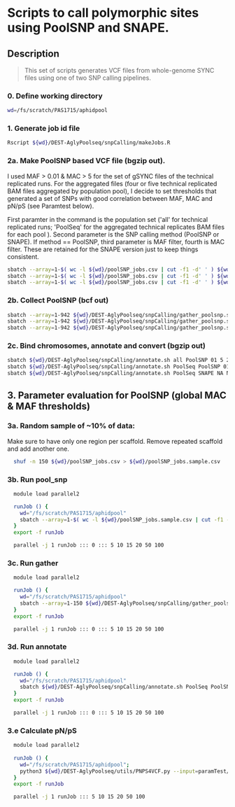 # Scripts to call polymorphic sites using PoolSNP and SNAPE.

## Description
> This set of scripts generates VCF files from whole-genome SYNC files using one of two SNP calling pipelines.

### 0. Define working directory
```bash
wd=/fs/scratch/PAS1715/aphidpool
```

### 1. Generate job id file
```bash
Rscript ${wd}/DEST-AglyPoolseq/snpCalling/makeJobs.R
```

### 2a. Make PoolSNP based VCF file (bgzip out). 
I used MAF > 0.01 & MAC > 5 for the set of gSYNC files of the technical replicated runs.
For the aggregated files (four or five technical replicated BAM files aggregated by population pool),  I decide to set thresholds that generated a set of SNPs with good correlation between MAF, MAC and pN/pS (see Paramtest below). 

First paramter in the command is the population set ('all' for technical replicated runs; 'PoolSeq' for the aggregated technical replicates BAM files for each pool ). 
Second parameter is the SNP calling method (PoolSNP or SNAPE). If method == PoolSNP, third parameter is MAF filter, fourth is MAC filter. These are retained for the SNAPE version just to keep things consistent.

```bash
sbatch --array=1-$( wc -l ${wd}/poolSNP_jobs.csv | cut -f1 -d' ' ) ${wd}/DEST-AglyPoolseq/snpCalling/run_poolsnp.sh all PoolSNP 01 5 28Jun2021 poolSNP_jobs.csv
sbatch --array=1-$( wc -l ${wd}/poolSNP_jobs.csv | cut -f1 -d' ' ) ${wd}/DEST-AglyPoolseq/snpCalling/run_poolsnp.sh PoolSeq PoolSNP 01 5 28Jun2021 poolSNP_jobs.csv
sbatch --array=1-$( wc -l ${wd}/poolSNP_jobs.csv | cut -f1 -d' ' ) ${wd}/DEST-AglyPoolseq/snpCalling/run_poolsnp.sh PoolSeq SNAPE NA NA 15Apr2021 poolSNP_jobs.csv
```

### 2b. Collect PoolSNP (bcf out)
```bash
sbatch --array=1-942 ${wd}/DEST-AglyPoolseq/snpCalling/gather_poolsnp.sh all PoolSNP 01 5 28Jun2021
sbatch --array=1-942 ${wd}/DEST-AglyPoolseq/snpCalling/gather_poolsnp.sh PoolSeq PoolSNP 01 5 28Jun2021
sbatch --array=1-942 ${wd}/DEST-AglyPoolseq/snpCalling/gather_poolsnp.sh PoolSeq SNAPE NA NA 15Apr2021
```


### 2c. Bind chromosomes, annotate and convert (bgzip out)
```bash
sbatch ${wd}/DEST-AglyPoolseq/snpCalling/annotate.sh all PoolSNP 01 5 28Jun2021
sbatch ${wd}/DEST-AglyPoolseq/snpCalling/annotate.sh PoolSeq PoolSNP 01 5 28Jun2021
sbatch ${wd}/DEST-AglyPoolseq/snpCalling/annotate.sh PoolSeq SNAPE NA NA 03Jun2021
```



## 3. Parameter evaluation for PoolSNP (global MAC & MAF thresholds)
### 3a. Random sample of ~10% of data:
Make sure to have only one region per scaffold. Remove repeated scaffold and add another one.
```bash
  shuf -n 150 ${wd}/poolSNP_jobs.csv > ${wd}/poolSNP_jobs.sample.csv
```

### 3b. Run pool_snp
```bash
  module load parallel2

  runJob () {
    wd="/fs/scratch/PAS1715/aphidpool"
    sbatch --array=1-$( wc -l ${wd}/poolSNP_jobs.sample.csv | cut -f1 -d' ' ) ${wd}/DEST-AglyPoolseq/snpCalling/run_poolsnp.sh PoolSeq PoolSNP ${1} ${2} paramTest poolSNP_jobs.sample.csv
  }
  export -f runJob

  parallel -j 1 runJob ::: 0 ::: 5 10 15 20 50 100

```

### 3c. Run gather
```bash
  module load parallel2

  runJob () {
    wd="/fs/scratch/PAS1715/aphidpool"
    sbatch --array=1-150 ${wd}/DEST-AglyPoolseq/snpCalling/gather_poolsnp.sh PoolSeq PoolSNP ${1} ${2} paramTest
  }
  export -f runJob

  parallel -j 1 runJob ::: 0 ::: 5 10 15 20 50 100
```

### 3d. Run annotate
```bash
  module load parallel2

  runJob () {
    wd="/fs/scratch/PAS1715/aphidpool"
    sbatch ${wd}/DEST-AglyPoolseq/snpCalling/annotate.sh PoolSeq PoolSNP ${1} ${2} paramTest
  }
  export -f runJob

  parallel -j 1 runJob ::: 0 ::: 5 10 15 20 50 100
```

### 3.e Calculate pN/pS
```bash
  module load parallel2
  
  runJob () {
    wd="/fs/scratch/PAS1715/aphidpool";
    python3 ${wd}/DEST-AglyPoolseq/utils/PNPS4VCF.py --input=paramTest/aphidpool.PoolSeq.PoolSNP.0.${1}.paramTest.ann.vcf.gz --output=paramTest/PoolSNP.pnps.mafs.${1}.mincov4.maxcov99.gz --MAF=0,0.001,0.005,0.01,0.02,0.03,0.04,0.05,0.06,0.07,0.08,0.09,0.1,0.15,0.2;
  }
  export -f runJob

  parallel -j 1 runJob ::: 5 10 15 20 50 100
  
```
